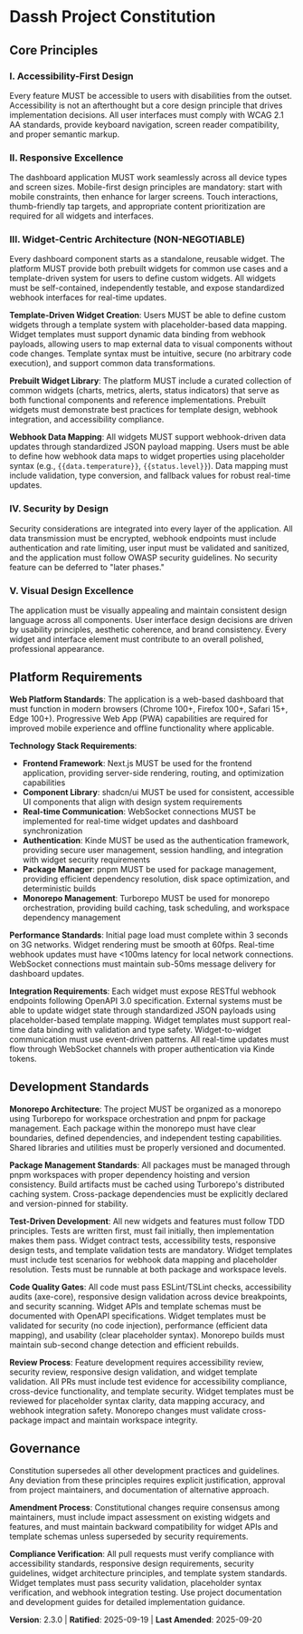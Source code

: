 <!--
SYNC IMPACT REPORT - Constitution Amendment v2.3.0

VERSION CHANGE: 2.2.0 → 2.3.0 (MINOR version bump)
RATIONALE: Expanded Widget-Centric Architecture with template-driven widget system and webhook data mapping - significant new capability without breaking existing principles

MODIFIED PRINCIPLES:
- Widget-Centric Architecture (Principle III) → Enhanced with template-driven widget creation and webhook data mapping requirements

ADDED SECTIONS:
- Widget Template System (mandatory template-driven widget creation)
- Webhook Data Mapping Standards (placeholder-based data binding)
- Prebuilt Widget Library (curated widget collection with extensibility)

REMOVED SECTIONS:
- None

TEMPLATES REQUIRING UPDATES:
✅ plan-template.md - Updated widget architecture requirements for template system
✅ tasks-template.md - Added widget template creation and validation tasks  
✅ spec-template.md - Added widget template requirements section
✅ PowerShell script - Updated for pnpm commands and workspace structure

FOLLOW-UP TODOS:
- None - all template synchronization complete
-->

# Dassh Project Constitution

## Core Principles

### I. Accessibility-First Design
Every feature MUST be accessible to users with disabilities from the outset. Accessibility is not an afterthought but a core design principle that drives implementation decisions. All user interfaces must comply with WCAG 2.1 AA standards, provide keyboard navigation, screen reader compatibility, and proper semantic markup.

### II. Responsive Excellence
The dashboard application MUST work seamlessly across all device types and screen sizes. Mobile-first design principles are mandatory: start with mobile constraints, then enhance for larger screens. Touch interactions, thumb-friendly tap targets, and appropriate content prioritization are required for all widgets and interfaces.

### III. Widget-Centric Architecture (NON-NEGOTIABLE)
Every dashboard component starts as a standalone, reusable widget. The platform MUST provide both prebuilt widgets for common use cases and a template-driven system for users to define custom widgets. All widgets must be self-contained, independently testable, and expose standardized webhook interfaces for real-time updates.

**Template-Driven Widget Creation**: Users MUST be able to define custom widgets through a template system with placeholder-based data mapping. Widget templates must support dynamic data binding from webhook payloads, allowing users to map external data to visual components without code changes. Template syntax must be intuitive, secure (no arbitrary code execution), and support common data transformations.

**Prebuilt Widget Library**: The platform MUST include a curated collection of common widgets (charts, metrics, alerts, status indicators) that serve as both functional components and reference implementations. Prebuilt widgets must demonstrate best practices for template design, webhook integration, and accessibility compliance.

**Webhook Data Mapping**: All widgets MUST support webhook-driven data updates through standardized JSON payload mapping. Users must be able to define how webhook data maps to widget properties using placeholder syntax (e.g., `{{data.temperature}}`, `{{status.level}}`). Data mapping must include validation, type conversion, and fallback values for robust real-time updates.

### IV. Security by Design
Security considerations are integrated into every layer of the application. All data transmission must be encrypted, webhook endpoints must include authentication and rate limiting, user input must be validated and sanitized, and the application must follow OWASP security guidelines. No security feature can be deferred to "later phases."

### V. Visual Design Excellence
The application must be visually appealing and maintain consistent design language across all components. User interface design decisions are driven by usability principles, aesthetic coherence, and brand consistency. Every widget and interface element must contribute to an overall polished, professional appearance.

## Platform Requirements
<!-- Web application platform standards and technical constraints -->

**Web Platform Standards**: The application is a web-based dashboard that must function in modern browsers (Chrome 100+, Firefox 100+, Safari 15+, Edge 100+). Progressive Web App (PWA) capabilities are required for improved mobile experience and offline functionality where applicable.

**Technology Stack Requirements**: 
- **Frontend Framework**: Next.js MUST be used for the frontend application, providing server-side rendering, routing, and optimization capabilities
- **Component Library**: shadcn/ui MUST be used for consistent, accessible UI components that align with design system requirements
- **Real-time Communication**: WebSocket connections MUST be implemented for real-time widget updates and dashboard synchronization
- **Authentication**: Kinde MUST be used as the authentication framework, providing secure user management, session handling, and integration with widget security requirements
- **Package Manager**: pnpm MUST be used for package management, providing efficient dependency resolution, disk space optimization, and deterministic builds
- **Monorepo Management**: Turborepo MUST be used for monorepo orchestration, providing build caching, task scheduling, and workspace dependency management

**Performance Standards**: Initial page load must complete within 3 seconds on 3G networks. Widget rendering must be smooth at 60fps. Real-time webhook updates must have <100ms latency for local network connections. WebSocket connections must maintain sub-50ms message delivery for dashboard updates.

**Integration Requirements**: Each widget must expose RESTful webhook endpoints following OpenAPI 3.0 specification. External systems must be able to update widget state through standardized JSON payloads using placeholder-based template mapping. Widget templates must support real-time data binding with validation and type safety. Widget-to-widget communication must use event-driven patterns. All real-time updates must flow through WebSocket channels with proper authentication via Kinde tokens.

## Development Standards
<!-- Quality gates and development workflow requirements -->

**Monorepo Architecture**: The project MUST be organized as a monorepo using Turborepo for workspace orchestration and pnpm for package management. Each package within the monorepo must have clear boundaries, defined dependencies, and independent testing capabilities. Shared libraries and utilities must be properly versioned and documented.

**Package Management Standards**: All packages must be managed through pnpm workspaces with proper dependency hoisting and version consistency. Build artifacts must be cached using Turborepo's distributed caching system. Cross-package dependencies must be explicitly declared and version-pinned for stability.

**Test-Driven Development**: All new widgets and features must follow TDD principles. Tests are written first, must fail initially, then implementation makes them pass. Widget contract tests, accessibility tests, responsive design tests, and template validation tests are mandatory. Widget templates must include test scenarios for webhook data mapping and placeholder resolution. Tests must be runnable at both package and workspace levels.

**Code Quality Gates**: All code must pass ESLint/TSLint checks, accessibility audits (axe-core), responsive design validation across device breakpoints, and security scanning. Widget APIs and template schemas must be documented with OpenAPI specifications. Widget templates must be validated for security (no code injection), performance (efficient data mapping), and usability (clear placeholder syntax). Monorepo builds must maintain sub-second change detection and efficient rebuilds.

**Review Process**: Feature development requires accessibility review, security review, responsive design validation, and widget template validation. All PRs must include test evidence for accessibility compliance, cross-device functionality, and template security. Widget templates must be reviewed for placeholder syntax clarity, data mapping accuracy, and webhook integration safety. Monorepo changes must validate cross-package impact and maintain workspace integrity.

## Governance

Constitution supersedes all other development practices and guidelines. Any deviation from these principles requires explicit justification, approval from project maintainers, and documentation of alternative approach. 

**Amendment Process**: Constitutional changes require consensus among maintainers, must include impact assessment on existing widgets and features, and must maintain backward compatibility for widget APIs and template schemas unless superseded by security requirements.

**Compliance Verification**: All pull requests must verify compliance with accessibility standards, responsive design requirements, security guidelines, widget architecture principles, and template system standards. Widget templates must pass security validation, placeholder syntax verification, and webhook integration testing. Use project documentation and development guides for detailed implementation guidance.

**Version**: 2.3.0 | **Ratified**: 2025-09-19 | **Last Amended**: 2025-09-20